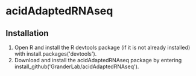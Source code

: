 # acidAdaptedRNAseq

## Installation
1. Open R and install the R devtools package (if it is not already installed) with install.packages('devtools').
2. Download and install the acidAdaptedRNAseq package by entering install_github('GranderLab/acidAdaptedRNAseq').